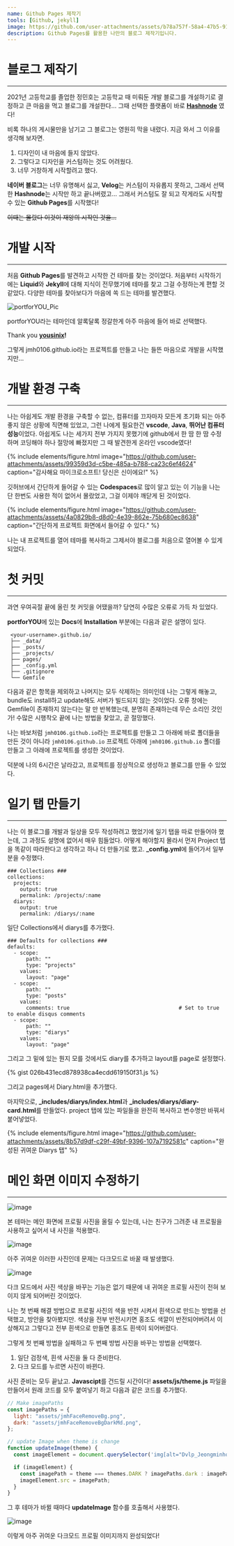 ```yaml
---
name: Github Pages 제작기
tools: [Github, jekyll]
image: https://github.com/user-attachments/assets/b78a757f-58a4-47b5-9105-10e0fee9e5bc
description: Github Pages를 활용한 나만의 블로그 제작기입니다.
---
```



#  블로그 제작기
---

2021년 고등학교를 졸업한 정민호는 고등학교 때 미뤄둔 개발 블로그를 개설하기로 결정하고 큰 마음을 먹고 블로그를 개설한다... 그때 선택한 플랫폼이 바로 **[Hashnode](https://hashnode.com/)** 였다!

비록 하나의 게시물만을 남기고 그 블로그는 영원히 막을 내렸다. 지금 와서 그 이유를 생각해 보자면.

1. 디자인이 내 마음에 들지 않았다.
2. 그렇다고 디자인을 커스텀하는 것도 어려웠다.
3. 너무 거창하게 시작할려고 했다.

**네이버 블로그**는 너무 유명해서 싫고, **Velog**는 커스텀이 자유롭지 못하고, 그래서 선택한 **Hashnode**는 시작만 하고 끝나버렸고... 그래서 커스텀도 잘 되고 작게라도 시작할 수 있는 **Github Pages**를 시작했다! 

~~이때는 몰랐다 이것이 재앙의 시작인 것을...~~

# 개발 시작
---
처음 **Github Pages**를 발견하고 시작한 건 테마를 찾는 것이었다. 처음부터 시작하기에는 **Liquid**와 **Jekyll**에 대해 지식이 전무했기에 테마를 찾고 그걸 수정하는게 편할 것 같았다. 다양한 테마를 찾아보다가 마음에 쏙 드는 테마를 발견했다.

![portforYOU_Pic](https://github.com/yousinix/portfolYOU/raw/master/screenshot.gif)

portforYOU라는 테마인데 알록달록 정갈한게 아주 마음에 들어 바로 선택했다. 

Thank you **[yousinix](https://github.com/yousinix)!**

그렇게 jmh0106.github.io라는 프로젝트를 만들고 나는 들뜬 마음으로 개발을 시작했지만...

# 개발 환경 구축
---
나는 아쉽게도 개발 환경을 구축할 수 없는, 컴퓨터를 끄자마자 모든게 초기화 되는 아주 좋지 않은 상황에 직면해 있었고, 그런 나에게 필요한건 **vscode**, **Java**, **뛰어난 컴퓨터 성능**이었다. 아쉽게도 나는 세가지 전부 가지지 못했기에 github에서 한 땀 한 땀 수정하며 코딩해야 하나 절망에 빠졌지만 그 때 발견한게 온라인 vscode였다!

{% include elements/figure.html image="https://github.com/user-attachments/assets/99359d3d-c5be-485a-b788-ca23c6ef4624" caption="감사해요 마이크로소프트! 당신은 신이에요!" %}

깃허브에서 간단하게 들어갈 수 있는 **Codespaces**로 많이 알고 있는 이 기능을 나는 단 한번도 사용한 적이 없어서 몰랐었고, 그걸 이제야 깨닫게 된 것이었다.

{% include elements/figure.html image="https://github.com/user-attachments/assets/4a0829b8-d8d0-4e39-862e-75b680ec8638" caption="간단하게 프로젝트 화면에서 들어갈 수 있다." %}

나는 내 프로젝트를 열어 테마를 복사하고 그제서야 블로그를 처음으로 열어볼 수 있게 되었다.

# 첫 커밋
---
과연 우여곡절 끝에 올린 첫 커밋을 어땠을까? 당연히 수많은 오류로 가득 차 있었다.

**portforYOU**에 있는 **Docs**에 **Installation** 부분에는 다음과 같은 설명이 있다.

```tree
 <your-username>.github.io/
 ├── _data/
 ├── _posts/
 ├── _projects/
 ├── pages/
 ├── _config.yml
 ├── .gitignore
 └── Gemfile
```

다음과 같은 항목을 제외하고 나머지는 모두 삭제하는 의미인데 나는 그렇게 해놓고, bundle도 install하고 update해도 서버가 빌드되지 않는 것이었다. 오류 창에는 Gemfile이 존재하지 않는다는 말 만 반복했는데, 분명히 존재하는데 무슨 소리인 것인가! 수많은 시행착오 끝에 나는 방법을 찾았고, 곧 절망했다.

나는 바보처럼 ```jmh0106.github.io```라는 프로젝트를 만들고 그 아래에 바로 폴더들을 만든 것이 아니라 ```jmh0106.github.io``` 프로젝트 아래에 ```jmh0106.github.io``` 폴더를 만들고 그 아래에 프로젝트를 생성한 것이었다.

덕분에 나의 6시간은 날라갔고, 프로젝트를 정상적으로 생성하고 블로그를 만들 수 있었다.

# 일기 탭 만들기
---
나는 이 블로그를 개발과 일상을 모두 작성하려고 했었기에 일기 탭을 따로 만들어야 했는데, 그 과정도 설명에 없어서 매우 힘들었다. 어떻게 해야할지 몰라서 먼저 Project 탭을 똑같이 따라한다고 생각하고 하나 더 만들기로 했고. **_config.yml**에 들어가서 일부분을 수정했다.

```
### Collections ###
collections:
  projects:
    output: true
    permalink: /projects/:name
  diarys:
    output: true
    permalink: /diarys/:name
```

일단 Collections에서 diarys를 추가했다.

```
### Defaults for collections ###
defaults:
  - scope:
      path: ""
      type: "projects"
    values:
      layout: "page"
  - scope:
      path: ""
      type: "posts"
    values:
      comments: true                                   # Set to true to enable disqus comments
  - scope:
      path: ""
      type: "diarys"
    values:
      layout: "page"
```

그리고 그 밑에 있는 뭔지 모를 것에서도 diary를 추가하고 layout를 page로 설정했다.

{% gist 026b431ecd878938ca4ecdd619150f31.js %}

그리고 pages에서 Diary.html을 추가했다.

마지막으로, **_includes/diarys/index.html**과  **_includes/diarys/diary-card.html**를 만들었다. project 탭에 있는 파일들을 완전히 복사하고 변수명만 바꿔서 붙어넣었다.

{% include elements/figure.html image="https://github.com/user-attachments/assets/8b57d9df-c29f-49bf-9396-107a7192581c" caption="완성된 귀여운 Diarys 탭" %}

# 메인 화면 이미지 수정하기
---
![image](https://github.com/user-attachments/assets/b619f5ce-5d9b-4aaa-92eb-c3bbd0080178)

본 테마는 메인 화면에 프로필 사진을 올릴 수 있는데, 나는 친구가 그려준 내 프로필을 사용하고 싶어서 내 사진을 적용했다. 

![image](https://github.com/user-attachments/assets/ec04087d-15d1-45d8-a599-cc40efdb63f4)

아주 귀여운 이러한 사진인데 문제는 다크모드로 바꿀 때 발생했다. 

![image](https://github.com/user-attachments/assets/60c8362d-db09-4e4d-a7a8-6f043fbcbf5a)

다크 모드에서 사진 색상을 바꾸는 기능은 없기 때문에 내 귀여운 프로필 사진이 전혀 보이지 않게 되어버린 것이었다. 

나는 첫 번째 해결 방법으로 프로필 사진의 색을 반전 시켜서 흰색으로 만드는 방법을 선택했고, 방안을 찾아봤지만. 색상을 전부 반전시키면 홍조도 색깔이 반전되어버려서 이상해지고 그렇다고 전부 흰색으로 만들면 홍조도 흰색이 되어버렸다. 

그렇게 첫 번째 방법을 실패하고 두 번째 방법 사진을 바꾸는 방법을 선택했다.

1. 일단 검정색, 흰색 사진을 둘 다 준비한다.
2. 다크 모드를 누르면 사진이 바뀐다.

사진 준비는 모두 끝났고. **Javascipt**를 건드릴 시간이다! **assets/js/theme.js** 파일을 만들어서 원래 코드를 모두 붙여넣기 하고 다음과 같은 코드를 추가했다.

```js
// Make imagePaths
const imagePaths = {
  light: "assets/jmhFaceRemoveBg.png",
  dark: "assets/jmhFaceRemoveBgDarkMd.png",
};

// update Image when theme is change
function updateImage(theme) {
  const imageElement = document.querySelector('img[alt="Dvlp_Jeongminho"]');  

  if (imageElement) {
    const imagePath = theme === themes.DARK ? imagePaths.dark : imagePaths.light;
    imageElement.src = imagePath;
  }
}
```

그 후 테마가 바뀔 때마다 **updateImage** 함수를 호출해서 사용했다.

![image](https://github.com/user-attachments/assets/c19c21b2-ed2f-4fa9-bd9d-b1a88e05050d)

이렇게 아주 귀여운 다크모드 프로필 이미지까지 완성되었다!
